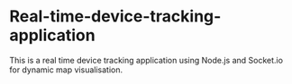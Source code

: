 # Real-time-device-tracking-application
This is a real time device tracking application using Node.js and Socket.io for dynamic map visualisation.
